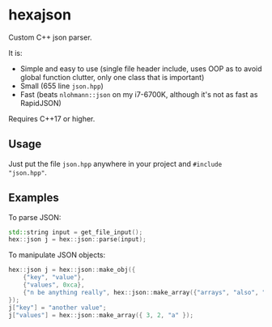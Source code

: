 # hexajson
Custom C++ json parser.

It is:
* Simple and easy to use (single file header include, uses OOP as to avoid global function clutter, only one class that is important)
* Small (655 line `json.hpp`)
* Fast (beats `nlohmann::json` on my i7-6700K, although it's not as fast as RapidJSON)

Requires C++17 or higher.

## Usage
Just put the file `json.hpp` anywhere in your project and `#include "json.hpp"`.

## Examples
To parse JSON:
```cpp
std::string input = get_file_input();
hex::json j = hex::json::parse(input);
```
To manipulate JSON objects:
```cpp
hex::json j = hex::json::make_obj({
    {"key", "value"},
    {"values", 0xca},
    {"n be anything really", hex::json::make_array({"arrays", "also", "are, "supported"}) }
});
j["key"] = "another value"; 
j["values"] = hex::json::make_array({ 3, 2, "a" });
```
